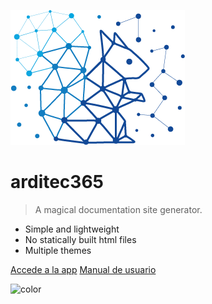 ![logo](_media/arditec-logo.png)

# arditec365

> A magical documentation site generator.

- Simple and lightweight
- No statically built html files
- Multiple themes

[Accede a la app](https://apps.arditec365.com)
[Manual de usuario](docs/home)

<!-- background color -->

![color](#f0f0f0)
